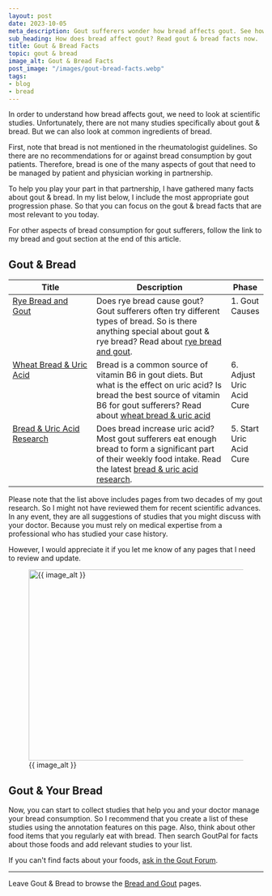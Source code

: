 ```yaml
---
layout: post
date: 2023-10-05
meta_description: Gout sufferers wonder how bread affects gout. See how different types of bread affect uric acid. Read the science of gout & bread facts today.
sub_heading: How does bread affect gout? Read gout & bread facts now.
title: Gout & Bread Facts
topic: gout & bread
image_alt: Gout & Bread Facts
post_image: "/images/gout-bread-facts.webp"
tags:
- blog
- bread
---
```

<p>In order to understand how bread affects gout, we need to look at scientific studies. Unfortunately, there are not many studies specifically about gout &amp; bread. But we can also look at common ingredients of bread.</p>
<p>First, note that bread is not mentioned in the rheumatologist guidelines. So there are no recommendations for or against bread consumption by gout patients. Therefore, bread is one of the many aspects of gout that need to be managed by patient and physician working in partnership.</p>
<p>To help you play your part in that partnership, I have gathered many facts about gout &amp; bread. In my list below, I include the most appropriate gout progression phase. So that you can focus on the gout &amp; bread facts that are most relevant to you today.</p>
<p>For other aspects of bread consumption for gout sufferers, follow the link to my bread and gout section at the end of this article.</p>
<h2 id="bread">Gout &amp; Bread</h2>
<table style="width: 100%;" id="fact-list">
    <thead>
        <tr>
            <th style="width: 34%;">Title</th>
            <th style="width: 55%;">Description</th>
            <th style="width: 11%;">Phase</th>
        </tr>
    </thead>
    <tbody style="vertical-align:top;">
        <tr id="rye">
            <td><a href="/gout-resources/dieter/80-intro/alkaline-gout-diets/#rye">Rye Bread and Gout</a></td>
            <td>Does rye bread cause gout? Gout sufferers often try different types of bread. So is there anything special about gout &amp; rye bread? Read about <a href="/gout-resources/dieter/80-intro/alkaline-gout-diets/#rye">rye bread and gout</a>.
</td>
            <td>1. Gout Causes</td>
        </tr>
        <tr id="wheat">
            <td><a href="/11125/vitamin-b-for-gout-herbalists/#wheat">Wheat Bread &amp; Uric Acid</a></td>
            <td>Bread is a common source of vitamin B6 in gout diets. But what is the effect on uric acid? Is bread the best source of vitamin B6 for gout sufferers? Read about <a href="/11125/vitamin-b-for-gout-herbalists/#wheat">wheat bread &amp; uric acid</a></td>
            <td>6. Adjust Uric Acid Cure</td>
        </tr>
        <tr id="research">
            <td><a href="https://goutpal.info/blog/bread-uric-acid-research/">Bread &amp; Uric Acid Research</a></td>
            <td>Does bread increase uric acid? Most gout sufferers eat enough bread to form a significant part of their weekly food intake. Read the latest <a href="https://goutpal.info/blog/bread-uric-acid-research/">bread &amp; uric acid research</a>.</td>
            <td>5. Start Uric Acid Cure</td>
        </tr>
    </tbody>
</table>
<p>Please note that the list above includes pages from two decades of my gout research. So I might not have reviewed them for recent scientific advances. In any event, they are all suggestions of studies that you might discuss with your doctor.  Because you must rely on medical expertise from a professional who has studied your case history.</p>
<p>However, I would appreciate it if you let me know of any pages that I need to review and update.</p>
<figure id="image" class="inner">
<img src="{{ post_image }}" alt="{{ image_alt }}"  width="610" height="377">
  <figcaption>{{ image_alt }}</figcaption>
</figure>
<h2 id="next">Gout &amp; Your Bread</h2>
<p>Now, you can start to collect studies that help you and your doctor manage your bread consumption. So I recommend that you create a list of these studies using the annotation features on this page. Also, think about other food items that you regularly eat with bread. Then search GoutPal for facts about those foods and add relevant studies to your list.</p>
<p>If you can't find facts about your foods, <a href="https://links.goutpal.com/p/goutpal-links-gout-discussions?a=888958067" target="_blank">ask in the Gout Forum</a>.</p>
<hr>
Leave Gout & Bread to browse the <a href="/blog/bread-and-gout/">Bread and Gout</a> pages.
